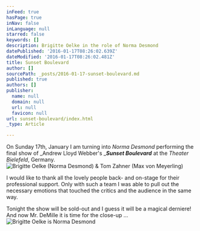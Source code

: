 ```yaml
---
inFeed: true
hasPage: true
inNav: false
inLanguage: null
starred: false
keywords: []
description: Brigitte Oelke in the role of Norma Desmond
datePublished: '2016-01-17T08:26:02.639Z'
dateModified: '2016-01-17T08:26:02.481Z'
title: Sunset Boulevard
author: []
sourcePath: _posts/2016-01-17-sunset-boulevard.md
published: true
authors: []
publisher:
  name: null
  domain: null
  url: null
  favicon: null
url: sunset-boulevard/index.html
_type: Article

---
```

On Sunday 17th, January I am turning into _Norma Desmond_ performing the final show of _Andrew Lloyd Webber's __**Sunset Boulevard**_ at the _Theater Bielefeld_, Germany. ![Brigitte Oelke (Norma Desmond) & Tom Zahner (Max von Meyerling)](https://the-grid-user-content.s3-us-west-2.amazonaws.com/92a35a64-f8ce-4ffb-a382-ca0a86563250.jpg)

I would like to thank all the lovely people back- and on-stage for their professional support. Only with such a team I was able to pull out the necessary emotions that touched the critics and the audience in the same way.

Tonight the show will be sold-out and I guess it will be a magical derniere! And now Mr. DeMille it is time for the close-up ...
![Brigitte Oelke is Norma Desmond](https://s3-us-west-2.amazonaws.com/the-grid-img/p/55a46e534351dbc7791eb1fd16be2f7f4151d443.jpg)